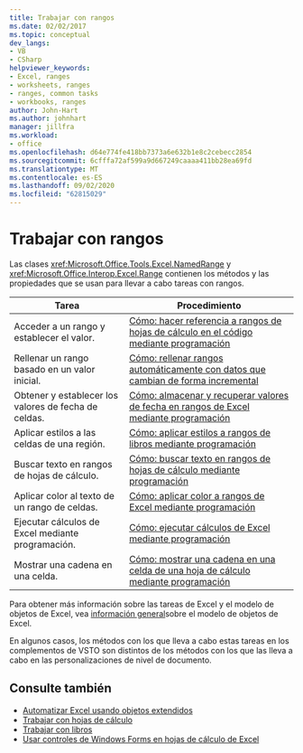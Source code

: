 ```yaml
---
title: Trabajar con rangos
ms.date: 02/02/2017
ms.topic: conceptual
dev_langs:
- VB
- CSharp
helpviewer_keywords:
- Excel, ranges
- worksheets, ranges
- ranges, common tasks
- workbooks, ranges
author: John-Hart
ms.author: johnhart
manager: jillfra
ms.workload:
- office
ms.openlocfilehash: d64e774fe418bb7373a6e632b1e8c2cebecc2854
ms.sourcegitcommit: 6cfffa72af599a9d667249caaaa411bb28ea69fd
ms.translationtype: MT
ms.contentlocale: es-ES
ms.lasthandoff: 09/02/2020
ms.locfileid: "62815029"
---
```

# <a name="work-with-ranges"></a>Trabajar con rangos
  Las clases <xref:Microsoft.Office.Tools.Excel.NamedRange> y <xref:Microsoft.Office.Interop.Excel.Range> contienen los métodos y las propiedades que se usan para llevar a cabo tareas con rangos.

|Tarea|Procedimiento|
|----------|---------------|
|Acceder a un rango y establecer el valor.|[Cómo: hacer referencia a rangos de hojas de cálculo en el código mediante programación](../vsto/how-to-programmatically-refer-to-worksheet-ranges-in-code.md)|
|Rellenar un rango basado en un valor inicial.|[Cómo: rellenar rangos automáticamente con datos que cambian de forma incremental](../vsto/how-to-programmatically-automatically-fill-ranges-with-incrementally-changing-data.md)|
|Obtener y establecer los valores de fecha de celdas.|[Cómo: almacenar y recuperar valores de fecha en rangos de Excel mediante programación](../vsto/how-to-programmatically-store-and-retrieve-date-values-in-excel-ranges.md)|
|Aplicar estilos a las celdas de una región.|[Cómo: aplicar estilos a rangos de libros mediante programación](../vsto/how-to-programmatically-apply-styles-to-ranges-in-workbooks.md)|
|Buscar texto en rangos de hojas de cálculo.|[Cómo: buscar texto en rangos de hojas de cálculo mediante programación](../vsto/how-to-programmatically-search-for-text-in-worksheet-ranges.md)|
|Aplicar color al texto de un rango de celdas.|[Cómo: aplicar color a rangos de Excel mediante programación](../vsto/how-to-programmatically-apply-color-to-excel-ranges.md)|
|Ejecutar cálculos de Excel mediante programación.|[Cómo: ejecutar cálculos de Excel mediante programación](../vsto/how-to-programmatically-run-excel-calculations-programmatically.md)|
|Mostrar una cadena en una celda.|[Cómo: mostrar una cadena en una celda de una hoja de cálculo mediante programación](../vsto/how-to-programmatically-display-a-string-in-a-worksheet-cell.md)|

 Para obtener más información sobre las tareas de Excel y el modelo de objetos de Excel, vea [información general](../vsto/excel-object-model-overview.md)sobre el modelo de objetos de Excel.

 En algunos casos, los métodos con los que lleva a cabo estas tareas en los complementos de VSTO son distintos de los métodos con los que las lleva a cabo en las personalizaciones de nivel de documento.

## <a name="see-also"></a>Consulte también
- [Automatizar Excel usando objetos extendidos](../vsto/automating-excel-by-using-extended-objects.md)
- [Trabajar con hojas de cálculo](../vsto/working-with-worksheets.md)
- [Trabajar con libros](../vsto/working-with-workbooks.md)
- [Usar controles de Windows Forms en hojas de cálculo de Excel](../vsto/using-windows-forms-controls-on-excel-worksheets.md)
